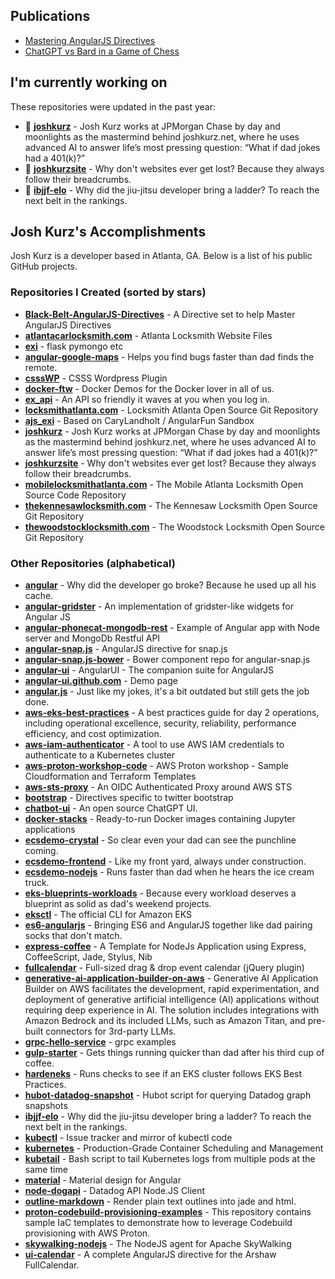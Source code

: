 ## Publications

- [Mastering AngularJS Directives](https://www.amazon.com/Mastering-AngularJS-Directives-Josh-Kurz/dp/178398158X/)
- [ChatGPT vs Bard in a Game of Chess](https://medium.com/@jkurz25/chatgpt-vs-bard-in-a-game-of-chess-b3bbd796bf76)

## I'm currently working on

These repositories were updated in the past year:

* 🚀 [**joshkurz**](https://github.com/joshkurz/joshkurz) - Josh Kurz works at JPMorgan Chase by day and moonlights as the mastermind behind joshkurz.net, where he uses advanced AI to answer life’s most pressing question: “What if dad jokes had a 401(k)?”
* 🚀 [**joshkurzsite**](https://github.com/joshkurz/joshkurzsite) - Why don't websites ever get lost? Because they always follow their breadcrumbs.
* 🚀 [**ibjjf-elo**](https://github.com/joshkurz/ibjjf-elo) - Why did the jiu-jitsu developer bring a ladder? To reach the next belt in the rankings.

## Josh Kurz's Accomplishments

Josh Kurz is a developer based in Atlanta, GA. Below is a list of his public GitHub projects.

### Repositories I Created (sorted by stars)
* [**Black-Belt-AngularJS-Directives**](https://github.com/joshkurz/Black-Belt-AngularJS-Directives) - A Directive set to help Master AngularJS Directives
* [**atlantacarlocksmith.com**](https://github.com/joshkurz/atlantacarlocksmith.com) - Atlanta Locksmith Website Files
* [**exi**](https://github.com/joshkurz/exi) - flask pymongo etc
* [**angular-google-maps**](https://github.com/joshkurz/angular-google-maps) - Helps you find bugs faster than dad finds the remote.
* [**csssWP**](https://github.com/joshkurz/csssWP) - CSSS Wordpress Plugin
* [**docker-ftw**](https://github.com/joshkurz/docker-ftw) - Docker Demos for the Docker lover in all of us.
* [**ex_api**](https://github.com/joshkurz/ex_api) - An API so friendly it waves at you when you log in.
* [**locksmithatlanta.com**](https://github.com/joshkurz/locksmithatlanta.com) - Locksmith Atlanta Open Source Git Repository
* [**ajs_exi**](https://github.com/joshkurz/ajs_exi) - Based on CaryLandholt / AngularFun Sandbox
* [**joshkurz**](https://github.com/joshkurz/joshkurz) - Josh Kurz works at JPMorgan Chase by day and moonlights as the mastermind behind joshkurz.net, where he uses advanced AI to answer life’s most pressing question: “What if dad jokes had a 401(k)?”
* [**joshkurzsite**](https://github.com/joshkurz/joshkurzsite) - Why don't websites ever get lost? Because they always follow their breadcrumbs.
* [**mobilelocksmithatlanta.com**](https://github.com/joshkurz/mobilelocksmithatlanta.com) - The Mobile Atlanta Locksmith Open Source Code Repository
* [**thekennesawlocksmith.com**](https://github.com/joshkurz/thekennesawlocksmith.com) - The Kennesaw Locksmith Open Source Git Repository
* [**thewoodstocklocksmith.com**](https://github.com/joshkurz/thewoodstocklocksmith.com) - The Woodstock Locksmith Open Source Git Repository

### Other Repositories (alphabetical)
* [**angular**](https://github.com/joshkurz/angular) - Why did the developer go broke? Because he used up all his cache.
* [**angular-gridster**](https://github.com/joshkurz/angular-gridster) - An implementation of gridster-like widgets for Angular JS
* [**angular-phonecat-mongodb-rest**](https://github.com/joshkurz/angular-phonecat-mongodb-rest) - Example of Angular app with Node server and MongoDb Restful API
* [**angular-snap.js**](https://github.com/joshkurz/angular-snap.js) - AngularJS directive for snap.js
* [**angular-snap.js-bower**](https://github.com/joshkurz/angular-snap.js-bower) - Bower component repo for angular-snap.js
* [**angular-ui**](https://github.com/joshkurz/angular-ui) - AngularUI - The companion suite for AngularJS
* [**angular-ui.github.com**](https://github.com/joshkurz/angular-ui.github.com) - Demo page
* [**angular.js**](https://github.com/joshkurz/angular.js) - Just like my jokes, it's a bit outdated but still gets the job done.
* [**aws-eks-best-practices**](https://github.com/joshkurz/aws-eks-best-practices) - A best practices guide for day 2 operations, including operational excellence, security, reliability, performance efficiency, and cost optimization.
* [**aws-iam-authenticator**](https://github.com/joshkurz/aws-iam-authenticator) - A tool to use AWS IAM credentials to authenticate to a Kubernetes cluster
* [**aws-proton-workshop-code**](https://github.com/joshkurz/aws-proton-workshop-code) - AWS Proton workshop - Sample Cloudformation and Terraform Templates
* [**aws-sts-proxy**](https://github.com/joshkurz/aws-sts-proxy) - An OIDC Authenticated Proxy around AWS STS
* [**bootstrap**](https://github.com/joshkurz/bootstrap) - Directives specific to twitter bootstrap
* [**chatbot-ui**](https://github.com/joshkurz/chatbot-ui) - An open source ChatGPT UI.
* [**docker-stacks**](https://github.com/joshkurz/docker-stacks) - Ready-to-run Docker images containing Jupyter applications
* [**ecsdemo-crystal**](https://github.com/joshkurz/ecsdemo-crystal) - So clear even your dad can see the punchline coming.
* [**ecsdemo-frontend**](https://github.com/joshkurz/ecsdemo-frontend) - Like my front yard, always under construction.
* [**ecsdemo-nodejs**](https://github.com/joshkurz/ecsdemo-nodejs) - Runs faster than dad when he hears the ice cream truck.
* [**eks-blueprints-workloads**](https://github.com/joshkurz/eks-blueprints-workloads) - Because every workload deserves a blueprint as solid as dad's weekend projects.
* [**eksctl**](https://github.com/joshkurz/eksctl) - The official CLI for Amazon EKS
* [**es6-angularjs**](https://github.com/joshkurz/es6-angularjs) - Bringing ES6 and AngularJS together like dad pairing socks that don't match.
* [**express-coffee**](https://github.com/joshkurz/express-coffee) - A Template for NodeJs Application using Express, CoffeeScript, Jade, Stylus, Nib
* [**fullcalendar**](https://github.com/joshkurz/fullcalendar) - Full-sized drag & drop event calendar (jQuery plugin)
* [**generative-ai-application-builder-on-aws**](https://github.com/joshkurz/generative-ai-application-builder-on-aws) - Generative AI Application Builder on AWS facilitates the development, rapid experimentation, and deployment of generative artificial intelligence (AI) applications without requiring deep experience in AI. The solution includes integrations with Amazon Bedrock and its included LLMs, such as Amazon Titan, and pre-built connectors for 3rd-party LLMs.
* [**grpc-hello-service**](https://github.com/joshkurz/grpc-hello-service) - grpc examples
* [**gulp-starter**](https://github.com/joshkurz/gulp-starter) - Gets things running quicker than dad after his third cup of coffee.
* [**hardeneks**](https://github.com/joshkurz/hardeneks) - Runs checks to see if an EKS cluster follows EKS Best Practices.
* [**hubot-datadog-snapshot**](https://github.com/joshkurz/hubot-datadog-snapshot) - Hubot script for querying Datadog graph snapshots
* [**ibjjf-elo**](https://github.com/joshkurz/ibjjf-elo) - Why did the jiu-jitsu developer bring a ladder? To reach the next belt in the rankings.
* [**kubectl**](https://github.com/joshkurz/kubectl) - Issue tracker and mirror of kubectl code
* [**kubernetes**](https://github.com/joshkurz/kubernetes) - Production-Grade Container Scheduling and Management
* [**kubetail**](https://github.com/joshkurz/kubetail) - Bash script to tail Kubernetes logs from multiple pods at the same time
* [**material**](https://github.com/joshkurz/material) - Material design for Angular
* [**node-dogapi**](https://github.com/joshkurz/node-dogapi) - Datadog API Node.JS Client
* [**outline-markdown**](https://github.com/joshkurz/outline-markdown) - Render plain text outlines into jade and html.
* [**proton-codebuild-provisioning-examples**](https://github.com/joshkurz/proton-codebuild-provisioning-examples) - This repository contains sample IaC templates to demonstrate how to leverage Codebuild provisioning with AWS Proton.
* [**skywalking-nodejs**](https://github.com/joshkurz/skywalking-nodejs) - The NodeJS agent for Apache SkyWalking
* [**ui-calendar**](https://github.com/joshkurz/ui-calendar) - A complete AngularJS directive for the Arshaw FullCalendar.
